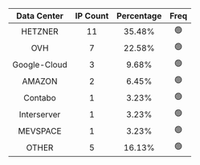 | Data Center | IP Count | Percentage | Freq |
|:------------:|:--------:|:-----------:|:-----:|
| HETZNER | 11 | 35.48% | 🟢 |
| OVH | 7 | 22.58% | 🟢 |
| Google-Cloud | 3 | 9.68% | 🟢 |
| AMAZON | 2 | 6.45% | 🟢 |
| Contabo | 1 | 3.23% | 🟢 |
| Interserver | 1 | 3.23% | 🟢 |
| MEVSPACE | 1 | 3.23% | 🟢 |
| OTHER | 5 | 16.13% | 🟢 |